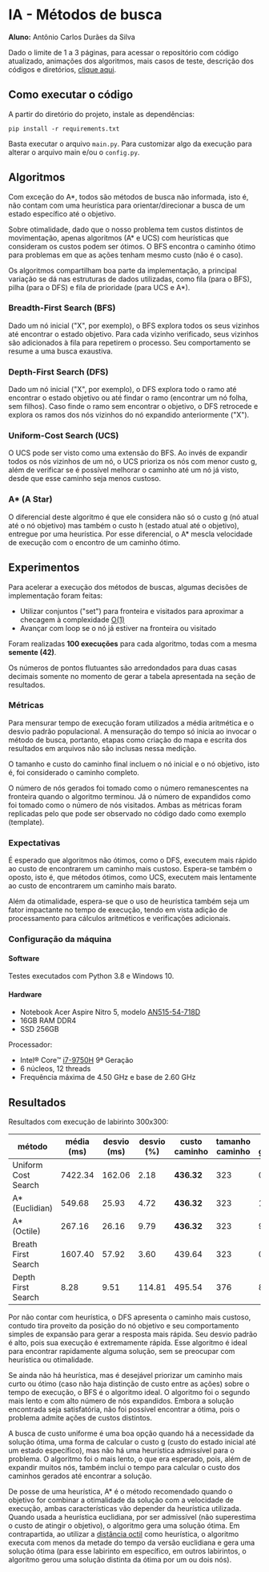 # IA - Métodos de busca

**Aluno:** Antônio Carlos Durães da Silva

Dado o limite de 1 a 3 páginas, para acessar o repositório com código atualizado, animações dos
algoritmos, mais casos de teste, descrição dos códigos e
diretórios, [clique aqui](https://github.com/IFES-MPCA/ai_search_methods).

## Como executar o código

A partir do diretório do projeto, instale as dependências:
```shell
pip install -r requirements.txt
```

Basta executar o arquivo `main.py`. Para customizar algo da execução para alterar o arquivo main e/ou o `config.py`.

## Algoritmos

Com exceção do A*, todos são métodos de busca não informada, isto é, não contam com uma heurística para
orientar/direcionar a busca de um estado específico até o objetivo.

Sobre otimalidade, dado que o nosso problema tem custos distintos de movimentação, apenas algoritmos (A* e UCS) com heurísticas que consideram os custos podem ser ótimos. O BFS encontra o
caminho ótimo para problemas em que as ações tenham mesmo custo (não é o caso).

Os algoritmos compartilham boa parte da implementação, a principal variação se dá nas estruturas de dados utilizadas, como fila (para o BFS), pilha (para o DFS) e fila de prioridade (para UCS e A*).

### Breadth-First Search (BFS)

Dado um nó inicial ("X", por exemplo), o BFS explora todos os seus vizinhos até encontrar o estado objetivo. Para cada
vizinho verificado, seus vizinhos são adicionados à fila para repetirem o processo. Seu comportamento se resume a uma
busca exaustiva.

### Depth-First Search (DFS)

Dado um nó inicial ("X", por exemplo), o DFS explora todo o ramo até encontrar o estado objetivo ou até findar o ramo
(encontrar um nó folha, sem filhos). Caso finde o ramo sem encontrar o objetivo, o DFS retrocede e
explora os ramos dos nós vizinhos do nó expandido anteriormente ("X").

### Uniform-Cost Search (UCS)

O UCS pode ser visto como uma extensão do BFS. Ao invés de expandir todos os nós vizinhos de um nó, o UCS prioriza os
nós com menor custo g, além de verificar se é possível melhorar o caminho até um nó já visto, desde que esse caminho seja menos custoso.

### A* (A Star)

O diferencial deste algoritmo é que ele considera não só o custo g (nó atual até o nó objetivo) mas também o custo h
(estado atual até o objetivo), entregue por uma heurística. Por esse diferencial, o A* mescla velocidade de execução com
o encontro de um caminho ótimo.

## Experimentos

Para acelerar a execução dos métodos de buscas, algumas decisões de implementação foram feitas:

- Utilizar conjuntos ("set") para fronteira e visitados para aproximar
  a checagem à complexidade [O(1)](https://wiki.python.org/moin/TimeComplexity#:~:text=notes-,x%20in%20s,-O(1))
- Avançar com loop se o nó já estiver na fronteira ou visitado

Foram realizadas **100 execuções** para cada algoritmo, todas com a mesma **semente (42)**.

Os números de pontos flutuantes são arredondados para duas casas decimais somente no momento de gerar a tabela
apresentada na seção de resultados.

### Métricas

Para mensurar tempo de execução foram utilizados a média aritmética e o desvio padrão populacional. A
mensuração do tempo só inicia ao invocar o método de busca, portanto, etapas como criação do mapa e escrita dos
resultados em
arquivos não são inclusas nessa medição.

O tamanho e custo do caminho final incluem o nó inicial e o nó objetivo, isto é, foi considerado o caminho completo.

O número de nós gerados foi tomado como o número remanescentes na fronteira quando o algoritmo terminou. Já o número de
expandidos como foi tomado como o número de nós visitados. Ambas as métricas foram replicadas pelo que pode ser
observado no código dado como exemplo (template).

### Expectativas

É esperado que algoritmos não ótimos, como o DFS, executem mais rápido ao custo de encontrarem um caminho mais custoso.
Espera-se também o oposto, isto é, que métodos ótimos, como UCS, executem mais lentamente ao custo de encontrarem um
caminho mais barato.

Além da otimalidade, espera-se que o uso de heurística também seja um fator impactante no tempo de execução, tendo em
vista adição de processamento para cálculos aritméticos e verificações adicionais.

### Configuração da máquina

#### Software

Testes executados com Python 3.8 e Windows 10.

#### Hardware

- Notebook Acer Aspire Nitro 5, modelo [AN515-54-718D](https://quenotebookcomprar.com.br/acer-nitro-5-an515-54-718d)
- 16GB RAM DDR4
- SSD 256GB

Processador:

- Intel®
  Core™ [i7-9750H](https://ark.intel.com/content/www/br/pt/ark/products/191045/intel-core-i79750h-processor-12m-cache-up-to-4-50-ghz.html)
  9ª Geração
- 6 núcleos, 12 threads
- Frequência máxima de 4.50 GHz e base de 2.60 GHz

## Resultados

Resultados com execução de labirinto 300x300:

| método              | média (ms) | desvio (ms) | desvio (%) | custo caminho | tamanho caminho | nós gerados | nós expandidos |
|---------------------|------------|-------------|------------|---------------|-----------------|-------------|----------------|
| Uniform Cost Search | 7422.34    | 162.06      | 2.18       | **436.32**    | 323             | 0           | 70147          |
| A* (Euclidian)      | 549.68     | 25.93       | 4.72       | **436.32**    | 323             | 1253        | 12722          |
| A* (Octile)         | 267.16     | 26.16       | 9.79       | **436.32**    | 323             | 923         | 5684           |
| Breath First Search | 1607.40    | 57.92       | 3.60       | 439.64        | 323             | 0           | 70147          |
| Depth First Search  | 8.28       | 9.51        | 114.81     | 495.54        | 376             | 881         | 383            |

Por não contar com heurística, o DFS apresenta o caminho mais custoso, contudo tira proveito da posição do nó
objetivo e seu comportamento simples de expansão para gerar a resposta mais rápida. Seu desvio padrão é alto, pois
sua execução é extremamente rápida. Esse algoritmo é ideal para encontrar rapidamente alguma solução, sem se preocupar
com heurística ou otimalidade.

Se ainda não há heurística, mas é desejável priorizar um caminho mais curto ou ótimo (caso não haja distinção de custo
entre as ações) sobre o tempo de execução, o BFS é o algoritmo ideal. O algoritmo foi o segundo mais lento e com alto
número de nós expandidos. Embora a solução encontrada seja satisfatória, não foi possível encontrar a ótima, pois o
problema admite ações de custos distintos.

A busca de custo uniforme é uma boa opção quando há a necessidade da solução ótima, uma forma de calcular o custo g
(custo do estado inicial até um estado específico), mas não há uma heurística admissível para o problema. O algoritmo
foi o mais lento, o que era esperado, pois, além de expandir muitos nós, também inclui o tempo para calcular o custo
dos caminhos gerados até encontrar a solução.

De posse de uma heurística, A* é o método recomendado quando o objetivo for combinar a otimalidade da solução com a
velocidade de execução, ambas características vão depender da heurística utilizada. Quando usada a heurística
euclidiana, por ser admissível (não superestima o custo de atingir o objetivo), o algoritmo gera uma solução ótima. Em
contrapartida, ao utilizar a [distância octil](https://www.sciencedirect.com/science/article/pii/S1000936116301182)
como heurística, o algoritmo executa com menos da metade do tempo da versão euclidiana e gera uma solução ótima (para
esse labirinto em específico, em outros labirintos, o algoritmo gerou uma solução distinta da ótima por um ou dois nós). 
